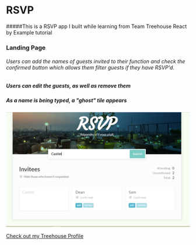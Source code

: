 # RSVP
#####This is a RSVP app I built while learning from Team Treehouse React by Example tutorial

### Landing Page
###### Users can add the names of guests invited to their function and check the confirmed button which allows them filter guests if they have RSVP'd. 
##### Users can edit the guests, as well as remove them
##### As a name is being typed, a "ghost" tile appears

![Screenshot](/src/images/Capture.PNG)

[Check out my Treehouse Profile](https://teamtreehouse.com/chelseymarie6)
